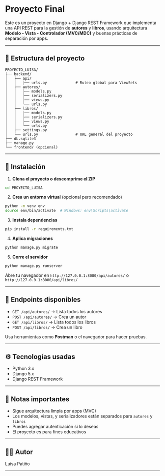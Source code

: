 # Proyecto Final

Este es un proyecto en Django + Django REST Framework que implementa una API REST para la gestión de **autores** y **libros**, usando arquitectura **Modelo - Vista - Controlador (MVC/MDC)** y buenas prácticas de separación por apps.

---

## 📁 Estructura del proyecto

```
PROYECTO_LUISA/
├── backend/
│   ├── api/
│   │   ├── urls.py             # Ruteo global para ViewSets
│   ├── autores/
│   │   ├── models.py
│   │   ├── serializers.py
│   │   ├── views.py
│   │   └── urls.py
│   ├── libros/
│   │   ├── models.py
│   │   ├── serializers.py
│   │   ├── views.py
│   │   └── urls.py
│   ├── settings.py
│   └── urls.py                 # URL general del proyecto
├── db.sqlite3
├── manage.py
└── frontend/ (opcional)
```

---

## 🚀 Instalación

1. **Clona el proyecto o descomprime el ZIP**

```bash
cd PROYECTO_LUISA
```

2. **Crea un entorno virtual** (opcional pero recomendado)

```bash
python -m venv env
source env/bin/activate  # Windows: env\Scripts\activate
```

3. **Instala dependencias**

```bash
pip install -r requirements.txt
```

4. **Aplica migraciones**

```bash
python manage.py migrate
```

5. **Corre el servidor**

```bash
python manage.py runserver
```

Abre tu navegador en `http://127.0.0.1:8000/api/autores/` o `http://127.0.0.1:8000/api/libros/`

---

## 🧪 Endpoints disponibles

* `GET /api/autores/` → Lista todos los autores
* `POST /api/autores/` → Crea un autor
* `GET /api/libros/` → Lista todos los libros
* `POST /api/libros/` → Crea un libro

Usa herramientas como **Postman** o el navegador para hacer pruebas.

---

## ⚙️ Tecnologías usadas

* Python 3.x
* Django 5.x
* Django REST Framework

---

## 📌 Notas importantes

* Sigue arquitectura limpia por apps (MVC)
* Los modelos, vistas, y serializadores están separados para `autores` y `libros`
* Puedes agregar autenticación si lo deseas
* El proyecto es para fines educativos

---

## 👨‍💻 Autor

Luisa Patiño

---
